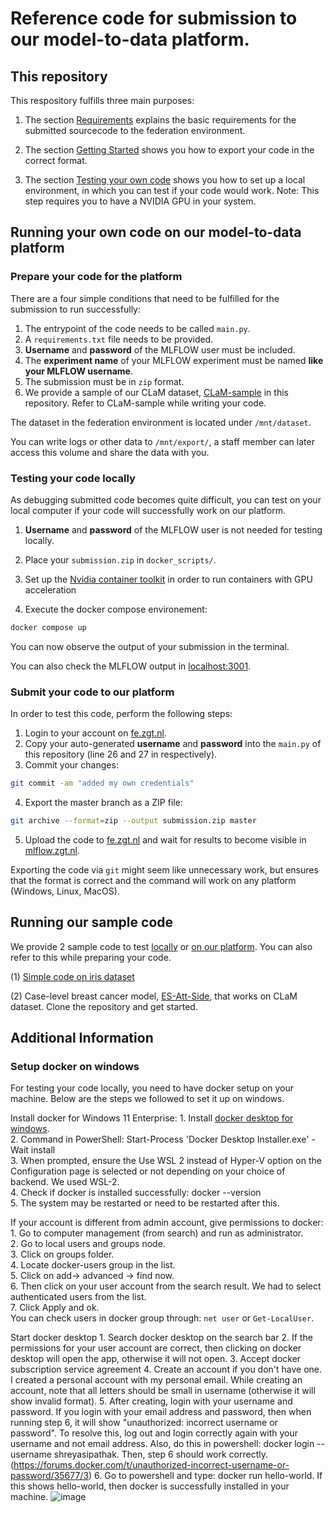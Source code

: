 # Reference code for submission to our model-to-data platform.

## This repository

This respository fulfills three main purposes:

1. The section [Requirements](#requirements) explains the basic requirements for the submitted sourcecode to the federation environment.

2. The section [Getting Started](#getting-started) shows you how to export your code in the correct format.

3. The section [Testing your own code](#testing-your-own-code) shows you how to set up a local environment, in which you can test if your code would work. Note: This step requires you to have a NVIDIA GPU in your system.

## Running your own code on our model-to-data platform

### Prepare your code for the platform

There are a four simple conditions that need to be fulfilled for the submission to run successfully:

1. The entrypoint of the code needs to be called ```main.py```.  
2. A ```requirements.txt``` file needs to be provided.
3. **Username** and **password** of the MLFLOW user must be included.
4. The **experiment name** of your MLFLOW experiment must be named **like your MLFLOW username**. 
5. The submission must be in ```zip``` format.
6. We provide a sample of our CLaM dataset, [CLaM-sample](./datasets) in this repository. Refer to CLaM-sample while writing your code. 

The dataset in the federation environment is located under ```/mnt/dataset```. 

You can write logs or other data to ```/mnt/export/```, a staff member can later access this volume and share the data with you.

### Testing your code locally

As debugging submitted code becomes quite difficult, you can test on your local computer if your code will successfully work on our platform.

1. **Username** and **password** of the MLFLOW user is not needed for testing locally.

2. Place your ```submission.zip``` in ```docker_scripts/```. 

3. Set up the [Nvidia container toolkit](https://docs.nvidia.com/datacenter/cloud-native/container-toolkit/latest/install-guide.html#installation) in order to run containers with GPU acceleration

4. Execute the docker compose environement:
```bash
docker compose up
```

You can now observe the output of your submission in the terminal. 

You can also check the MLFLOW output in [localhost:3001](localhost:3001).

### Submit your code to our platform

In order to test this code, perform the following steps:

1. Login to your account on [fe.zgt.nl](fe.zgt.nl).
2. Copy your auto-generated **username** and **password** into the ```main.py``` of this repository (line 26 and 27 in respectively).
3. Commit your changes:
```bash
git commit -am "added my own credentials"
```
4. Export the master branch as a ZIP file:
```bash
git archive --format=zip --output submission.zip master
```
5. Upload the code to [fe.zgt.nl](fe.zgt.nl) and wait for results to become visible in [mlflow.zgt.nl](mlflow.zgt.nl).

Exporting the code via ```git``` might seem like unnecessary work, but ensures that the format is correct and the command will work on any platform (Windows, Linux, MacOS).

## Running our sample code
We provide 2 sample code to test [locally](./README.md#testing-your-code-locally) or [on our platform](./README.md#submit-your-code-to-our-platform). You can also refer to this while preparing your code. </br> 

(1) [Simple code on iris dataset](./sample_code) </br>

(2) Case-level breast cancer model, [ES-Att-Side](https://github.com/ShreyasiPathak/case-level-breast-cancer-data-access), that works on CLaM dataset. Clone the repository and get started.

## Additional Information

### Setup docker on windows
For testing your code locally, you need to have docker setup on your machine. Below are the steps we followed to set it up on windows.</br>

Install docker for Windows 11 Enterprise:
	1. Install [docker desktop for windows]( https://docs.docker.com/desktop/install/windows-install/). <br/>
	2. Command in PowerShell: Start-Process 'Docker Desktop Installer.exe' -Wait install <br/>
	3. When prompted, ensure the Use WSL 2 instead of Hyper-V option on the Configuration page is selected or not depending on your choice of backend. We used WSL-2. <br/>
	4. Check if docker is installed successfully: docker --version <br/>
	5. The system may be restarted or need to be restarted after this. <br/>

If your account is different from admin account, give permissions to docker: <br/>
	1. Go to computer management (from search) and run as administrator. <br/>
	2. Go to local users and groups node. <br/>
	3. Click on groups folder. <br/>
	4. Locate docker-users group in the list. <br/>
	5. Click on add-> advanced -> find now. <br/>
	6. Then click on your user account from the search result. We had to select authenticated users from the list. <br/>
	7. Click Apply and ok. <br/>
You can check users in docker group through: ```net user``` or ```Get-LocalUser```. </br>

Start docker desktop
	1. Search docker desktop on the search bar
	2. If the permissions for your user account are correct, then clicking on docker desktop will open the app, otherwise it will not open.
	3. Accept docker subscription service agreement
	4. Create an account if you don't have one. I created a personal account with my personal email. While creating an account, note that all letters should be small in username (otherwise it will show invalid format).
	5. After creating, login with your username and password. If you login with your email address and password, then when running step 6, it will show "unauthorized: incorrect username or password". To resolve this, log out and login correctly again with your username and not email address. Also, do this in powershell: docker login --username shreyasipathak. Then, step 6 should work correctly. (https://forums.docker.com/t/unauthorized-incorrect-username-or-password/35677/3)
	6. Go to powershell and type: docker run hello-world. If this shows hello-world, then docker is successfully installed in your machine.
![image](https://github.com/user-attachments/assets/5054d572-98d5-4059-bf6a-98ae1fd81503)

